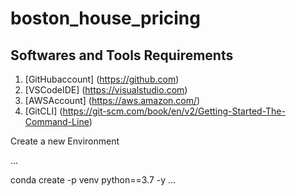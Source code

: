 # boston_house_pricing

## Softwares and Tools Requirements

1. [GitHubaccount] (https://github.com)
2. [VSCodeIDE] (https://visualstudio.com)
3. [AWSAccount] (https://aws.amazon.com/)
4. [GitCLI] (https://git-scm.com/book/en/v2/Getting-Started-The-Command-Line)

Create a new Environment

...

conda create -p venv python==3.7 -y
...

